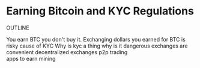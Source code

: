 # Earning Bitcoin and KYC Regulations

OUTLINE

You earn BTC you don't buy it.
Exchanging dollars you earned for BTC is risky cause of KYC
Why is kyc a thing
why is it dangerous
exchanges are convenient
decentralized exchanges
p2p trading  
apps to earn
mining
